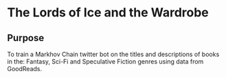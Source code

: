 # The Lords of Ice and the Wardrobe

## Purpose
To train a Markhov Chain twitter bot on the titles and descriptions of books in the: Fantasy, Sci-Fi and Speculative Fiction genres using data from GoodReads.
